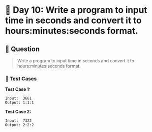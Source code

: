 # 📅 Day 10: Write a program to input time in seconds and convert it to hours:minutes:seconds format.

## 📝 Question

> Write a program to input time in seconds and convert it to hours:minutes:seconds format.

### 🧪 Test Cases

**Test Case 1:**
```
Input:  3661
Output: 1:1:1
```
**Test Case 2:**
```
Input:  7322
Output: 2:2:2
```
